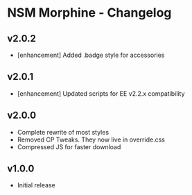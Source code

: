 NSM Morphine - Changelog
========================

v2.0.2
------

* [enhancement] Added .badge style for accessories

v2.0.1
------

* [enhancement] Updated scripts for EE v2.2.x compatibility

v2.0.0
------

* Complete rewrite of most styles
* Removed CP Tweaks. They now live in override.css
* Compressed JS for faster download

v1.0.0
------

* Initial release